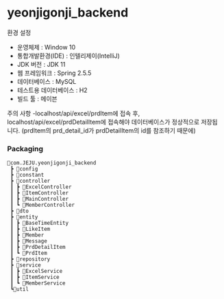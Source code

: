 # yeonjigonji_backend

환경 설정
- 운영체제 : Window 10
- 통합개발환경(IDE) : 인텔리제이(IntelliJ)
- JDK 버전 : JDK 11
- 웹 프레임워크 : Spring 2.5.5
- 데이터베이스 : MySQL
- 테스트용 데이터베이스 : H2
- 빌드 툴 : 메이븐

주의 사항
-localhost/api/excel/prdItem에 접속 후, localhost/api/excel/prdDetailItem에 접속해야 데이터베이스가 정상적으로 저장됩니다.
(prdItem의 prd_detail_id가 prdDetailItem의 id를 참조하기 때문에)


### Packaging
```text
🎈com.JEJU.yeonjigonji_backend
 ┣ 📂config
 ┣ 📂constant       
 ┣ 📂controller
 ┃ ┣ 📃ExcelController
 ┃ ┣ 📃ItemController
 ┃ ┣ 📃MainController
 ┃ ┗ 📃MemberController
 ┣ 📂dto
 ┣ 📂entity       
 ┃ ┣ 📃BaseTimeEntity
 ┃ ┣ 📃LikeItem
 ┃ ┣ 📃Member
 ┃ ┣ 📃Message
 ┃ ┣ 📃PrdDetailItem
 ┃ ┗ 📃PrdItem
 ┣ 📂repository
 ┣ 📂service          
 ┃ ┣ 📃ExcelService
 ┃ ┣ 📃ItemService
 ┃ ┗ 📃MemberService
 ┗📂util  
```
